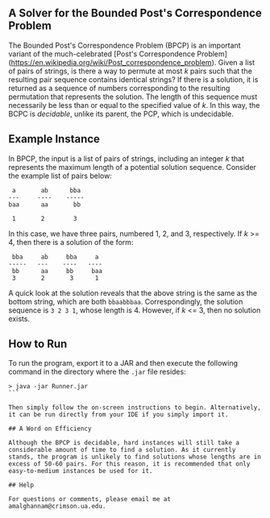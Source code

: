 ## A Solver for the Bounded Post's Correspondence Problem 
The Bounded Post's Correspondence Problem (BPCP) is an important variant of the much-celebrated [Post's Correspondence Problem] (https://en.wikipedia.org/wiki/Post_correspondence_problem). Given a list of pairs of strings, is there a way to permute at most *k* pairs such that the resulting pair sequence contains identical strings? If there is a solution, it is returned as a sequence of numbers corresponding to the resulting permutation that represents the solution. The length of this sequence must necessarily be less than or equal to the specified value of *k*. In this way, the BCPC is *decidable*, unlike its parent, the PCP, which is undecidable.

## Example Instance 

In BPCP, the input is a list of pairs of strings, including an integer *k* that represents the maximum length of a potential solution sequence. Consider the example list of pairs below:

```
 a       ab      bba
---     ----    -----
baa      aa       bb
 
 1       2        3
```

In this case, we have three pairs, numbered 1, 2, and 3, respectively. If *k* >= 4, then there is a solution of the form:

```
 bba     ab     bba     a
-----   ---    ----   ----
 bb      aa     bb     baa
 3       2       3      1
```

A quick look at the solution reveals that the above string is the same as the bottom string, which are both ```bbaabbbaa```. Correspondingly, the solution sequence is ```3 2 3 1```, whose length is 4. However, if *k* <= 3, then no solution exists.

## How to Run 

To run the program, export it to a JAR and then execute the following command in the directory where the ```.jar``` file resides:

````
> java -jar Runner.jar 
```

Then simply follow the on-screen instructions to begin. Alternatively, it can be run directly from your IDE if you simply import it. 

## A Word on Efficiency 

Although the BPCP is decidable, hard instances will still take a considerable amount of time to find a solution. As it currently stands, the program is unlikely to find solutions whose lengths are in excess of 50-60 pairs. For this reason, it is recommended that only easy-to-medium instances be used for it. 

## Help 

For questions or comments, please email me at amalghannam@crimson.ua.edu. 


